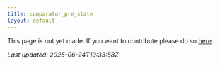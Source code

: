 ```yaml
---
title: comparator_pre_state
layout: default
---
```


This page is not yet made. If you want to contribute please do so [here](https://github.com/CrazyH2/Bigstone/blob/wiki/components/comparator_pre_state.md).

_Last updated: 2025-06-24T19:33:58Z_
